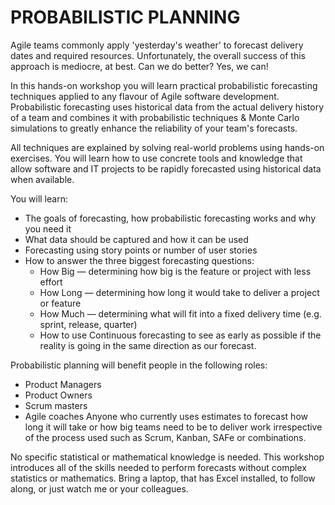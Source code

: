 # PROBABILISTIC PLANNING

Agile teams commonly apply 'yesterday's weather' to forecast delivery dates and required resources. Unfortunately, the overall success of this approach is mediocre, at best. Can we do better? Yes, we can!

In this hands-on workshop you will learn practical probabilistic forecasting techniques applied to any flavour of Agile software development. Probabilistic forecasting uses historical data from the actual delivery history of a team and combines it with probabilistic techniques & Monte Carlo simulations to greatly enhance the reliability of your team's forecasts.

All techniques are explained by solving real-world problems using hands-on exercises. You will learn how to use concrete tools and knowledge that allow software and IT projects to be rapidly forecasted using historical data when available.

You will learn:
- The goals of forecasting, how probabilistic forecasting works and why you need it
- What data should be captured and how it can be used
- Forecasting using story points or number of user stories
- How to answer the three biggest forecasting questions:
  - How Big — determining how big is the feature or project with less effort
  - How Long — determining how long it would take to deliver a project or feature
  - How Much — determining what will fit into a fixed delivery time (e.g. sprint, release, quarter)
  - How to use Continuous forecasting to see as early as possible if the reality is going in the same direction as our forecast.

Probabilistic planning will benefit people in the following roles:
- Product Managers
- Product Owners
- Scrum masters
- Agile coaches
Anyone who currently uses estimates to forecast how long it will take or how big teams need to be to deliver work irrespective of the process used such as Scrum, Kanban, SAFe or combinations.

No specific statistical or mathematical knowledge is needed. This workshop introduces all of the skills needed to perform forecasts without complex statistics or mathematics. Bring a laptop, that has Excel installed, to follow along, or just watch me or your colleagues.
